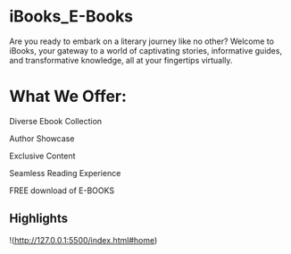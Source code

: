 
# iBooks_E-Books

Are you ready to embark on a literary journey like no other? Welcome to iBooks, your gateway to a world of captivating stories, informative guides, and transformative knowledge, all at your fingertips virtually.






# What We Offer:

Diverse Ebook Collection

Author Showcase

Exclusive Content

Seamless Reading Experience

FREE download of E-BOOKS


## Highlights

!(http://127.0.0.1:5500/index.html#home)
